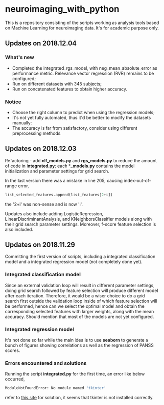 # neuroimaging_with_python

This is a repository consisting of the scripts working as analysis tools based on Machine Learning for neuroimaging data. It's for academic purpose only.

## Updates on 2018.12.04

### What's new

- Completed the integrated_rgs_model, with neg_mean_absolute_error as performance metric. Relevance vector regression (RVR) remains to be configured;
- Run on different datasets with 345 subjects;
- Run on concatenated features to obtain higher accuracy.

### Notice

- Choose the right column to predict when using the regression models;
- It's not yet fully automated, thus it'd be better to modify the datasets manually;
- The accuracy is far from satisfactory, consider using different preprocessing methods.

## Updates on 2018.12.03

Refactoring - add **clf_models.py** and **rgs_models.py** to reduce the amount of code in **integrated.py**; each ***_models.py** contains the model initialization and parameter settings for grid search.

In the last version there was a mistake in line 205, causing index-out-of-range error,
```python
list_selected_features.append(list_features[2+i])
```
the '2+i' was non-sense and is now 'i'.

Updates also include adding LogisticRegression, LinearDiscriminantAnalysis, and KNeighborsClassifier models along with their grid search parameter settings. Moreover, f-score feature selection is also included.

## Updates on 2018.11.29

Committing the first version of scripts, including a integrated classification model and a integrated regression model (not completely done yet).

### Integrated classification model

Since an external validation loop will result in different parameter settings, doing grid search followed by feature selection will produce different model after each iteration. Therefore, it would be a wiser choice to do a grid search first outside the validation loop inside of which feature selection will be performed, hence can we select the optimal model and obtain the corresponding selected features with larger weights, along with the mean accuracy. Should mention that most of the models are not yet configured.

### Integrated regression model

It's not done so far while the main idea is to use **seaborn** to generate a bunch of figures showing correlations as well as the regression of PANSS scores.

### Errors encountered and solutions

Running the script **integrated.py** for the first time, an error like below occurred,
```bash
ModuleNotFoundError: No module named 'tkinter'
```
refer to [this site](https://www.jianshu.com/p/0baa9657377f) for solution, it seems that tkinter is not installed correctly.